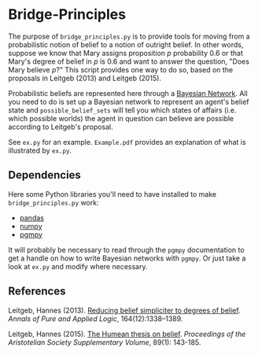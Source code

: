 # Bridge-Principles

The purpose of `bridge_principles.py` is to provide tools for moving from a probabilistic notion of belief to a notion of outright belief. In other words, suppose we know that Mary assigns proposition _p_ probability 0.6 or that Mary's degree of belief in _p_ is 0.6 and want to answer the question, "Does Mary believe _p_?" This script provides one way to do so, based on the proposals in Leitgeb (2013) and Leitgeb (2015).

Probabilistic beliefs are represented here through a [Bayesian Network](https://en.wikipedia.org/wiki/Bayesian_network). All you need to do is set up a Bayesian network to represent an agent's belief state and `possible_belief_sets` will tell you which states of affairs (i.e. which possible worlds) the agent in question can believe are possible according to Leitgeb's proposal.

See `ex.py` for an example. `Example.pdf` provides an explanation of what is illustrated by `ex.py`.

## Dependencies

Here some Python libraries you'll need to have installed to make `bridge_principles.py` work:
* [pandas](http://pandas.pydata.org)
* [numpy](http://www.numpy.org/)
* [pgmpy](http://pgmpy.org)

It will probably be necessary to read through the `pgmpy` documentation to get a handle on how to write Bayesian networks with `pgmpy`. Or just take a look at `ex.py` and modify where necessary.

## References

Leitgeb, Hannes (2013). [Reducing belief simpliciter to degrees of belief](http://www.sciencedirect.com/science/article/pii/S0168007213000845). _Annals of Pure and Applied Logic_, 164(12):1338–1389.

Leitgeb, Hannes (2015). [The Humean thesis on belief](https://www.aristoteliansociety.org.uk/the-joint-session/the-2015-joint-session/hannes-leitgeb-richard-pettigrew/). _Proceedings of the Aristotelian Society Supplementary Volume_, 89(1): 143-185.
